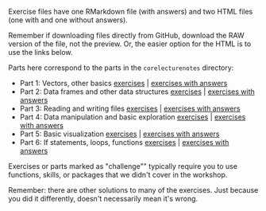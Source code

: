 Exercise files have one RMarkdown file (with answers) and two HTML files (one with and one without answers). 

Remember if downloading files directly from GitHub, download the RAW version of the file, not the preview.  Or, the easier option for the HTML is to use the links below.

Parts here correspond to the parts in the `corelecturenotes` directory:

* Part 1: Vectors, other basics [exercises](https://nuitrcs.github.io/intro_r_workshop/coreexercises/part1_exercises.html) | [exercises with answers](https://nuitrcs.github.io/intro_r_workshop/coreexercises/part1_exercises_with_answers.html)
* Part 2: Data frames and other data structures [exercises](https://nuitrcs.github.io/intro_r_workshop/coreexercises/part2_exercises.html) | [exercises with answers](https://nuitrcs.github.io/intro_r_workshop/coreexercises/part2_exercises_with_answers.html)
* Part 3: Reading and writing files [exercises](https://nuitrcs.github.io/intro_r_workshop/coreexercises/part3_exercises.html) | [exercises with answers](https://nuitrcs.github.io/intro_r_workshop/coreexercises/part3_exercises_with_answers.html)
* Part 4: Data manipulation and basic exploration [exercises](https://nuitrcs.github.io/intro_r_workshop/coreexercises/part4_exercises.html) | [exercises with answers](https://nuitrcs.github.io/intro_r_workshop/coreexercises/part4_exercises_with_answers.html)
* Part 5: Basic visualization [exercises](https://nuitrcs.github.io/intro_r_workshop/coreexercises/part5_exercises.html) | [exercises with answers](https://nuitrcs.github.io/intro_r_workshop/coreexercises/part5_exercises_with_answers.html)
* Part 6: If statements, loops, functions [exercises](https://nuitrcs.github.io/intro_r_workshop/coreexercises/part6_exercises.html) | [exercises with answers](https://nuitrcs.github.io/intro_r_workshop/coreexercises/part6_exercises_with_answers.html)

Exercises or parts marked as "challenge"" typically require you to use functions, skills, or packages that we didn't cover in the workshop.  

Remember: there are other solutions to many of the exercises.  Just because you did it differently, doesn't necessarily mean it's wrong.  